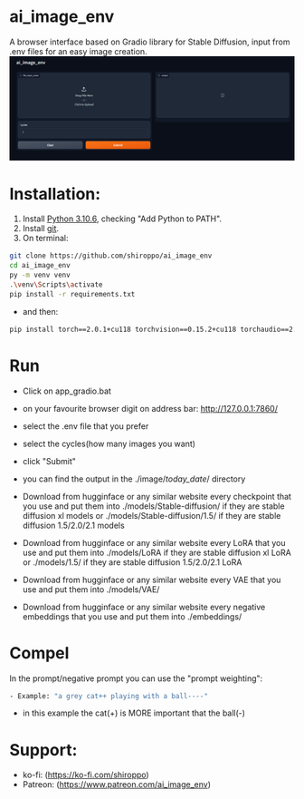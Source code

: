 # ai_image_env

A browser interface based on Gradio library for Stable Diffusion, input from .env files for an easy image creation.
![](src/ai_image_env.png)

# Installation:

1. Install [Python 3.10.6](https://www.python.org/downloads/release/python-3106/), checking "Add Python to PATH".
2. Install [git](https://git-scm.com/download/win).
3. On terminal:
```bash
git clone https://github.com/shiroppo/ai_image_env
cd ai_image_env
py -m venv venv
.\venv\Scripts\activate
pip install -r requirements.txt
```
- and then:
```bash
pip install torch==2.0.1+cu118 torchvision==0.15.2+cu118 torchaudio==2.0.2 --index-url https://download.pytorch.org/whl/cu118
```
# Run
- Click on app_gradio.bat
- on your favourite browser digit on address bar: http://127.0.0.1:7860/
- select the .env file that you prefer
- select the cycles(how many images you want)
- click "Submit"
- you can find the output in the ./image/_today_date_/ directory

- Download from hugginface or any similar website every checkpoint that you use and put them into ./models/Stable-diffusion/ if they are stable diffusion xl models or ./models/Stable-diffusion/1.5/ if they are stable diffusion 1.5/2.0/2.1 models
- Download from hugginface or any similar website every LoRA that you use and put them into ./models/LoRA if they are stable diffusion xl LoRA or ./models/1.5/ if they are stable diffusion 1.5/2.0/2.1 LoRA
- Download from hugginface or any similar website every VAE that you use and put them into ./models/VAE/
- Download from hugginface or any similar website every negative embeddings that you use and put them into ./embeddings/

# Compel
In the prompt/negative prompt you can use the "prompt weighting":
```bash
- Example: "a grey cat++ playing with a ball----"
```
- in this example the cat(+) is MORE important that the ball(-)

# Support:
- ko-fi: (https://ko-fi.com/shiroppo)
- Patreon: (https://www.patreon.com/ai_image_env)

